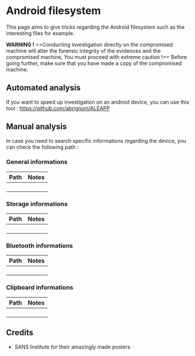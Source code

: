 # Android filesystem
This page aims to give tricks regarding the Android filesystem such as the interesting files for example.

**WARNING !**
==Conducting investigation directly on the compromised machine will alter the forensic integrity of the evidences and the compromised machine, You must proceed with extreme caution !==
Before going further, make sure that you have made a copy of the compromised machine.
## Automated analysis
If you want to speed up investigation on an android device, you can use this tool : 
https://github.com/abrignoni/ALEAPP

## Manual analysis
In case you need to search specific informations regarding the device, you can check the following path :
### General informations

| Path | Notes | 
|-|-|
|||
|||
|||
|||

### Storage informations
| Path | Notes | 
|-|-|
|||
|||
|||
|||

### Bluetooth informations
| Path | Notes | 
|-|-|
|||
|||
|||
|||

### Clipboard informations
| Path | Notes | 
|-|-|
|||
|||
|||
|||

## Credits
- SANS Institute for their amazingly made posters
